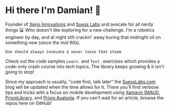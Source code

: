 # Hi there I'm Damian! 🤸

Founder of [Xeno Innovations](https://xenoinc.com) and [Suess Labs](https://www.suesslabs.com) and avocate for all nerdy things 💻 Who doesn't like exploring for a new challenge. I'm a robotics engineer by day, and at night still crackin' away buring that midnight oil on something new (_since the mid 90s_).

    One should always innovate & never loose that steam

Check out the code samples `Learn.` and `Test.` exercises which provides a code-only crash course into tech topics. The library keeps growing & it isn't going to stop!

Since my approach is usually, "code first, talk later" the [SuessLabs.com](https://www.suesslabs.com) blog will be updated when the time allows for it. There you'll find verbose tips and tricks with a focus on mobile development using [Xamarin (MAUI)](https://github.com/dotnet/maui), [PrismLibrary](https://github.com/PrismLibrary/Prism), and [Prism.Avalonia](https://github.com/AvaloniaCommunity/Prism.Avalonia). If you can't wait for an article, browse the repos here on GitHub!

